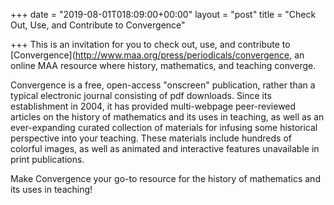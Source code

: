 +++
date = "2019-08-01T018:09:00+00:00"
layout = "post"
title = "Check Out, Use, and Contribute to Convergence"

+++
This is an invitation for you to check out, use, and contribute to [Convergence](http://www.maa.org/press/periodicals/convergence, 
an online MAA resource where history, mathematics, and teaching converge.

Convergence is a free, open-access "onscreen" publication, rather than a typical electronic journal consisting of pdf downloads. 
Since its establishment in 2004, it has provided multi-webpage peer-reviewed articles on the history of mathematics and its uses 
in teaching, as well as an ever-expanding curated collection of materials for infusing some historical perspective into your teaching. 
These materials include hundreds of colorful images, as well as animated and interactive features unavailable in print publications.

Make Convergence your go-to resource for the history of mathematics and its uses in teaching!
